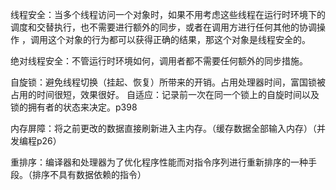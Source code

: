线程安全：当多个线程访问一个对象时，如果不用考虑这些线程在运行时环境下的调度和交替执行，也不需要进行额外的同步，或者在调用方进行任何其他的协调操作
，调用这个对象的行为都可以获得正确的结果，那这个对象是线程安全的。

绝对线程安全：不管运行时环境如何，调用者都不需要任何额外的同步措施。

自旋锁：避免线程切换（挂起、恢复）所带来的开销。占用处理器时间，富国锁被占用的时间很短，效果很好。
      自适应：记录前一次在同一个锁上的自旋时间以及锁的拥有者的状态来决定。p398

内存屏障：将之前更改的数据直接刷新进入主内存。（缓存数据全部输入内存）（并发编程p26）

重排序：编译器和处理器为了优化程序性能而对指令序列进行重新排序的一种手段。（排序不具有数据依赖的指令）
